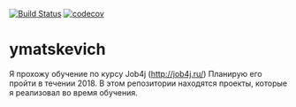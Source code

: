 [![Build Status](https://travis-ci.org/YuryMatskevich/ymatskevich.svg?branch=master)](https://travis-ci.org/YuryMatskevich/ymatskevich)
[![codecov](https://codecov.io/gh/YuryMatskevich/ymatskevich/branch/master/graph/badge.svg)](https://codecov.io/gh/YuryMatskevich/ymatskevich)

# ymatskevich
Я прохожу обучение по курсу Job4j (http://job4j.ru/) Планирую его пройти в течении 2018.
В этом репозитории находятся проекты, которые я реализовал во время обучения. 